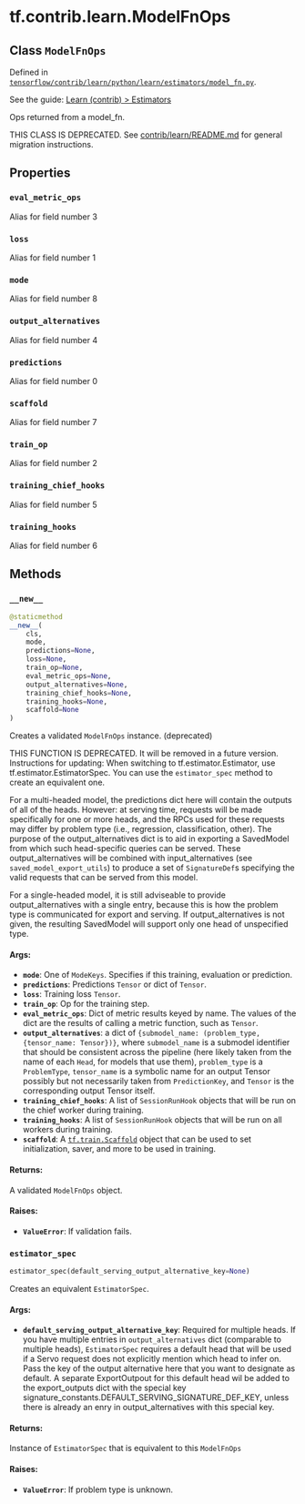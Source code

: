 <div itemscope itemtype="http://developers.google.com/ReferenceObject">
<meta itemprop="name" content="tf.contrib.learn.ModelFnOps" />
<meta itemprop="property" content="eval_metric_ops"/>
<meta itemprop="property" content="loss"/>
<meta itemprop="property" content="mode"/>
<meta itemprop="property" content="output_alternatives"/>
<meta itemprop="property" content="predictions"/>
<meta itemprop="property" content="scaffold"/>
<meta itemprop="property" content="train_op"/>
<meta itemprop="property" content="training_chief_hooks"/>
<meta itemprop="property" content="training_hooks"/>
<meta itemprop="property" content="__new__"/>
<meta itemprop="property" content="estimator_spec"/>
</div>

# tf.contrib.learn.ModelFnOps

## Class `ModelFnOps`





Defined in [`tensorflow/contrib/learn/python/learn/estimators/model_fn.py`](https://www.tensorflow.org/code/tensorflow/contrib/learn/python/learn/estimators/model_fn.py).

See the guide: [Learn (contrib) > Estimators](../../../../../api_guides/python/contrib.learn.md#Estimators)

Ops returned from a model_fn.

THIS CLASS IS DEPRECATED. See
[contrib/learn/README.md](https://www.tensorflow.org/code/tensorflow/contrib/learn/README.md)
for general migration instructions.

## Properties

<h3 id="eval_metric_ops"><code>eval_metric_ops</code></h3>

Alias for field number 3

<h3 id="loss"><code>loss</code></h3>

Alias for field number 1

<h3 id="mode"><code>mode</code></h3>

Alias for field number 8

<h3 id="output_alternatives"><code>output_alternatives</code></h3>

Alias for field number 4

<h3 id="predictions"><code>predictions</code></h3>

Alias for field number 0

<h3 id="scaffold"><code>scaffold</code></h3>

Alias for field number 7

<h3 id="train_op"><code>train_op</code></h3>

Alias for field number 2

<h3 id="training_chief_hooks"><code>training_chief_hooks</code></h3>

Alias for field number 5

<h3 id="training_hooks"><code>training_hooks</code></h3>

Alias for field number 6



## Methods

<h3 id="__new__"><code>__new__</code></h3>

``` python
@staticmethod
__new__(
    cls,
    mode,
    predictions=None,
    loss=None,
    train_op=None,
    eval_metric_ops=None,
    output_alternatives=None,
    training_chief_hooks=None,
    training_hooks=None,
    scaffold=None
)
```

Creates a validated `ModelFnOps` instance. (deprecated)

THIS FUNCTION IS DEPRECATED. It will be removed in a future version.
Instructions for updating:
When switching to tf.estimator.Estimator, use tf.estimator.EstimatorSpec. You can use the `estimator_spec` method to create an equivalent one.

For a multi-headed model, the predictions dict here will contain the outputs
of all of the heads.  However: at serving time, requests will be made
specifically for one or more heads, and the RPCs used for these requests may
differ by problem type (i.e., regression, classification, other).  The
purpose of the output_alternatives dict is to aid in exporting a SavedModel
from which such head-specific queries can be served.  These
output_alternatives will be combined with input_alternatives (see
`saved_model_export_utils`) to produce a set of `SignatureDef`s specifying
the valid requests that can be served from this model.

For a single-headed model, it is still adviseable to provide
output_alternatives with a single entry, because this is how the problem
type is communicated for export and serving.  If output_alternatives is not
given, the resulting SavedModel will support only one head of unspecified
type.

#### Args:

* <b>`mode`</b>: One of `ModeKeys`. Specifies if this training, evaluation or
    prediction.
* <b>`predictions`</b>: Predictions `Tensor` or dict of `Tensor`.
* <b>`loss`</b>: Training loss `Tensor`.
* <b>`train_op`</b>: Op for the training step.
* <b>`eval_metric_ops`</b>: Dict of metric results keyed by name. The values of the
    dict are the results of calling a metric function, such as `Tensor`.
* <b>`output_alternatives`</b>: a dict of
    `{submodel_name: (problem_type, {tensor_name: Tensor})}`, where
    `submodel_name` is a submodel identifier that should be consistent
    across the pipeline (here likely taken from the name of each `Head`,
    for models that use them), `problem_type` is a `ProblemType`,
    `tensor_name` is a symbolic name for an output Tensor possibly but not
    necessarily taken from `PredictionKey`, and `Tensor` is the
    corresponding output Tensor itself.
* <b>`training_chief_hooks`</b>: A list of `SessionRunHook` objects that will be
    run on the chief worker during training.
* <b>`training_hooks`</b>: A list of `SessionRunHook` objects that will be run on
    all workers during training.
* <b>`scaffold`</b>: A <a href="../../../tf/train/Scaffold.md"><code>tf.train.Scaffold</code></a> object that can be used to set
    initialization, saver, and more to be used in training.


#### Returns:

A validated `ModelFnOps` object.


#### Raises:

* <b>`ValueError`</b>: If validation fails.

<h3 id="estimator_spec"><code>estimator_spec</code></h3>

``` python
estimator_spec(default_serving_output_alternative_key=None)
```

Creates an equivalent `EstimatorSpec`.

#### Args:

* <b>`default_serving_output_alternative_key`</b>: Required for multiple heads. If
    you have multiple entries in `output_alternatives` dict (comparable to
    multiple heads), `EstimatorSpec` requires a default head that will be
    used if a Servo request does not explicitly mention which head to infer
    on. Pass the key of the output alternative here that you want to
    designate as default. A separate ExportOutpout for this default head
    wil be added to the export_outputs dict with the special key
    signature_constants.DEFAULT_SERVING_SIGNATURE_DEF_KEY, unless there is
    already an enry in output_alternatives with this special key.


#### Returns:

Instance of `EstimatorSpec` that is equivalent to this `ModelFnOps`


#### Raises:

* <b>`ValueError`</b>: If problem type is unknown.



